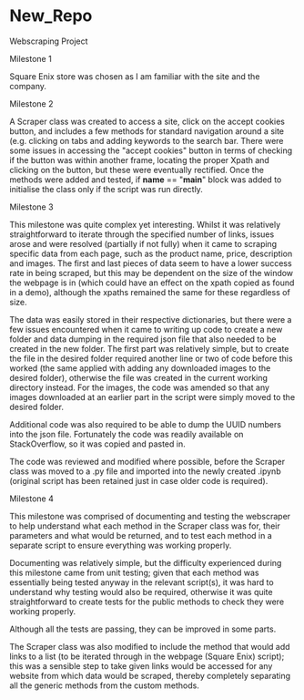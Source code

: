 # New_Repo

Webscraping Project

Milestone 1

Square Enix store was chosen as I am familiar with the site and the company.

Milestone 2

A Scraper class was created to access a site, click on the accept cookies button, and includes a few methods for standard navigation around a site (e.g. clicking on tabs and adding keywords to the search bar.
There were some issues in accessing the "accept cookies" button in terms of checking if the button was within another frame, locating the proper Xpath and clicking on the button, but these were eventually rectified.
Once the methods were added and tested, if __name__ == "__main__" block was added to initialise the class only if the script was run directly.

Milestone 3

This milestone was quite complex yet interesting. Whilst it was relatively straightforward to iterate through the specified number of links, issues arose and were resolved (partially if not fully) when it came to scraping specific data from each page, such as the product name, price, description and images. The first and last pieces of data seem to have a lower success rate in being scraped, but this may be dependent on the size of the window the webpage is in (which could have an effect on the xpath copied as found in a demo), although the xpaths remained the same for these regardless of size.

The data was easily stored in their respective dictionaries, but there were a few issues encountered when it came to writing up code to create a new folder and data dumping in the required json file that also needed to be created in the new folder. The first part was relatively simple, but to create the file in the desired folder required another line or two of code before this worked (the same applied with adding any downloaded images to the desired folder), otherwise the file was created in the current working directory instead. For the images, the code was amended so that any images downloaded at an earlier part in the script were simply moved to the desired folder.

Additional code was also required to be able to dump the UUID numbers into the json file. Fortunately the code was readily available on StackOverflow, so it was copied and pasted in.

The code was reviewed and modified where possible, before the Scraper class was moved to a .py file and imported into the newly created .ipynb (original script has been retained just in case older code is required).

Milestone 4

This milestone was comprised of documenting and testing the webscraper to help understand what each method in the Scraper class was for, their parameters and what would be returned, and to test each method in a separate script to ensure everything was working properly.

Documenting was relatively simple, but the difficulty experienced during this milestone came from unit testing; given that each method was essentially being tested anyway in the relevant script(s), it was hard to understand why testing would also be required, otherwise it was quite straightforward to create tests for the public methods to check they were working properly.

Although all the tests are passing, they can be improved in some parts.

The Scraper class was also modified to include the method that would add links to a list (to be iterated through in the webpage (Square Enix) script); this was a sensible step to take given links would be accessed for any website from which data would be scraped, thereby completely separating all the generic methods from the custom methods.
